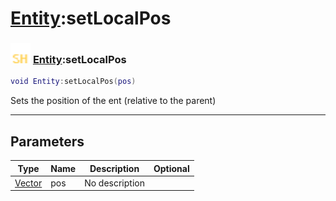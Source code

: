 # [Entity](../entity/README.md):setLocalPos

### <img src="../../.gitbook/assets/shared.png" width="32" height="32" /> [Entity](../entity/README.md):setLocalPos

```lua
void Entity:setLocalPos(pos)
```

Sets the position of the ent (relative to the parent)<br>

-----------------
## Parameters

| Type   | Name | Description | Optional |
| ------ | ---- | ----------- | -------: |
| [Vector](../vector/README.md) | pos | No description |  |
